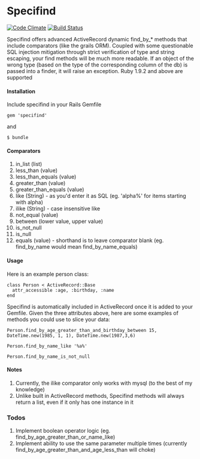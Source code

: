 Specifind
=========

[![Code Climate](https://codeclimate.com/github/maxwells/specifind.png)](https://codeclimate.com/github/maxwells/specifind)
[![Build Status](https://travis-ci.org/maxwells/specifind.png?branch=master)](https://travis-ci.org/maxwells/specifind)

Specifind offers advanced ActiveRecord dynamic find\_by_* methods that include comparators (like the grails ORM). Coupled with some questionable SQL injection mitigation through strict verification of type and string escaping, your find methods will be much more readable. If an object of the wrong type (based on the type of the corresponding column of the db) is passed into a finder, it will raise an exception. Ruby 1.9.2 and above are supported

#### Installation

Include specifind in your Rails Gemfile

	gem 'specifind'
	
and

	$ bundle

#### Comparators
1. in\_list (list)
2. less\_than (value)
3. less\_than\_equals (value)
4. greater\_than (value)
5. greater\_than\_equals (value)
6. like (String) - as you'd enter it as SQL (eg. 'alpha%' for items starting with alpha)
7. ilike (String) - case insensitive like
8. not\_equal (value)
9. between (lower value, upper value)
10. is\_not\_null
11. is\_null
12. equals (value) - shorthand is to leave comparator blank (eg. find\_by\_name would mean find\_by\_name\_equals)

#### Usage

Here is an example person class:

    class Person < ActiveRecord::Base
      attr_accessible :age, :birthday, :name
    end

Specifind is automatically included in ActiveRecord once it is added to your Gemfile. Given the three attributes above, here are some examples of methods you could use to slice your data:

`Person.find_by_age_greater_than_and_birthday_between 15, DateTime.new(1985, 1, 1), DateTime.new(1987,3,6)`

`Person.find_by_name_like '%a%'`

`Person.find_by_name_is_not_null`

#### Notes
1. Currently, the ilike comparator only works with mysql (to the best of my knowledge)
2. Unlike built in ActiveRecord methods, Specifind methods will always return a list, even if it only has one instance in it

### Todos
1. Implement boolean operator logic (eg. find\_by\_age\_greater\_than\_or\_name\_like)
2. Implement ability to use the same parameter multiple times (currently find_by_age_greater_than_and_age_less_than will choke)
